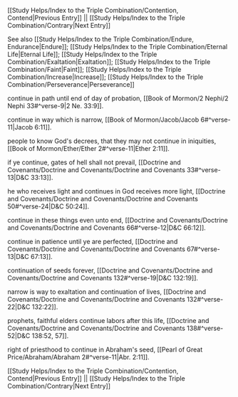 [[Study Helps/Index to the Triple Combination/Contention, Contend|Previous Entry]]  ||  [[Study Helps/Index to the Triple Combination/Contrary|Next Entry]]

 See also [[Study Helps/Index to the Triple Combination/Endure, Endurance|Endure]]; [[Study Helps/Index to the Triple Combination/Eternal Life|Eternal Life]]; [[Study Helps/Index to the Triple Combination/Exaltation|Exaltation]]; [[Study Helps/Index to the Triple Combination/Faint|Faint]]; [[Study Helps/Index to the Triple Combination/Increase|Increase]]; [[Study Helps/Index to the Triple Combination/Perseverance|Perseverance]]

 continue in path until end of day of probation, [[Book of Mormon/2 Nephi/2 Nephi 33#^verse-9|2 Ne. 33:9]].

 continue in way which is narrow, [[Book of Mormon/Jacob/Jacob 6#^verse-11|Jacob 6:11]].

 people to know God's decrees, that they may not continue in iniquities, [[Book of Mormon/Ether/Ether 2#^verse-11|Ether 2:11]].

 if ye continue, gates of hell shall not prevail, [[Doctrine and Covenants/Doctrine and Covenants/Doctrine and Covenants 33#^verse-13|D&C 33:13]].

 he who receives light and continues in God receives more light, [[Doctrine and Covenants/Doctrine and Covenants/Doctrine and Covenants 50#^verse-24|D&C 50:24]].

 continue in these things even unto end, [[Doctrine and Covenants/Doctrine and Covenants/Doctrine and Covenants 66#^verse-12|D&C 66:12]].

 continue in patience until ye are perfected, [[Doctrine and Covenants/Doctrine and Covenants/Doctrine and Covenants 67#^verse-13|D&C 67:13]].

 continuation of seeds forever, [[Doctrine and Covenants/Doctrine and Covenants/Doctrine and Covenants 132#^verse-19|D&C 132:19]].

 narrow is way to exaltation and continuation of lives, [[Doctrine and Covenants/Doctrine and Covenants/Doctrine and Covenants 132#^verse-22|D&C 132:22]].

 prophets, faithful elders continue labors after this life, [[Doctrine and Covenants/Doctrine and Covenants/Doctrine and Covenants 138#^verse-52|D&C 138:52, 57]].

 right of priesthood to continue in Abraham's seed, [[Pearl of Great Price/Abraham/Abraham 2#^verse-11|Abr. 2:11]].

[[Study Helps/Index to the Triple Combination/Contention, Contend|Previous Entry]]  ||  [[Study Helps/Index to the Triple Combination/Contrary|Next Entry]]